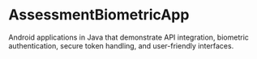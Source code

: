 # AssessmentBiometricApp
Android applications in Java that demonstrate API integration, biometric authentication, secure token handling, and user-friendly interfaces.
